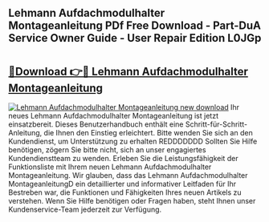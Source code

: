 ## Lehmann Aufdachmodulhalter Montageanleitung PDf Free Download - Part-DuA Service Owner Guide - User Repair Edition L0JGp

# <h2><a href="http://df7fx2e.blite.top/?on=Lehmann+Aufdachmodulhalter+Montageanleitung">🔗Download 👉🔴 Lehmann Aufdachmodulhalter Montageanleitung</a></h2>

[![Lehmann Aufdachmodulhalter Montageanleitung new download](https://i.imgur.com/lujVjoI.png)](http://df7fx2e.blite.top/?on=Lehmann+Aufdachmodulhalter+Montageanleitung)
Ihr neues Lehmann Aufdachmodulhalter Montageanleitung ist jetzt einsatzbereit. Dieses Benutzerhandbuch enthält eine Schritt-für-Schritt-Anleitung, die Ihnen den Einstieg erleichtert. Bitte wenden Sie sich an den Kundendienst, um Unterstützung zu erhalten REDDDDDDD Sollten Sie Hilfe benötigen, zögern Sie bitte nicht, sich an unser engagiertes Kundendienstteam zu wenden. Erleben Sie die Leistungsfähigkeit der Funktionsliste mit Ihrem neuen Lehmann Aufdachmodulhalter Montageanleitung. Wir glauben, dass das Lehmann Aufdachmodulhalter MontageanleitungD ein detaillierter und informativer Leitfaden für Ihr Bestreben war, die Funktionen und Fähigkeiten Ihres neuen Artikels zu verstehen. Wenn Sie Hilfe benötigen oder Fragen haben, steht Ihnen unser Kundenservice-Team jederzeit zur Verfügung.
